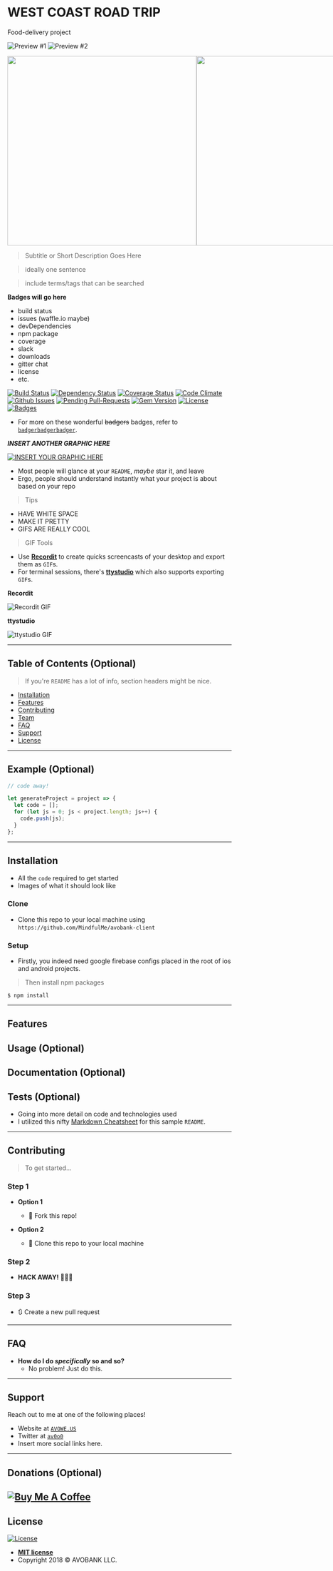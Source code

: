 # WEST COAST ROAD TRIP
Food-delivery project

![Preview #1](https://docs.google.com/presentation/d/1hRwawHN8A6VDQUVH0uVgipO5mVasYSunLG_KuOt_kys/edit?usp=sharing)
![Preview #2](https://docs.google.com/presentation/d/1rkJuCE8KUp1ymyWDC9jHJ9Hn7eD3O_suimm9H1VwElY/edit?usp=sharing)
<div style="display:flex">
  <img src="https://i.imgur.com/Yh3QkWz.png" height="425">
  <img src="https://i.imgur.com/JPkgP3U.png" height="425">
  <img src="https://i.imgur.com/1EM4Qoo.png" height="425">
  <img src="https://i.imgur.com/lak3GYt.png" height="425">
</div>




> Subtitle or Short Description Goes Here

> ideally one sentence

> include terms/tags that can be searched

**Badges will go here**

- build status
- issues (waffle.io maybe)
- devDependencies
- npm package
- coverage
- slack
- downloads
- gitter chat
- license
- etc.

[![Build Status](http://img.shields.io/travis/badges/badgerbadgerbadger.svg?style=flat-square)](https://travis-ci.org/badges/badgerbadgerbadger) [![Dependency Status](http://img.shields.io/gemnasium/badges/badgerbadgerbadger.svg?style=flat-square)](https://gemnasium.com/badges/badgerbadgerbadger) [![Coverage Status](http://img.shields.io/coveralls/badges/badgerbadgerbadger.svg?style=flat-square)](https://coveralls.io/r/badges/badgerbadgerbadger) [![Code Climate](http://img.shields.io/codeclimate/github/badges/badgerbadgerbadger.svg?style=flat-square)](https://codeclimate.com/github/badges/badgerbadgerbadger) [![Github Issues](http://githubbadges.herokuapp.com/badges/badgerbadgerbadger/issues.svg?style=flat-square)](https://github.com/badges/badgerbadgerbadger/issues) [![Pending Pull-Requests](http://githubbadges.herokuapp.com/badges/badgerbadgerbadger/pulls.svg?style=flat-square)](https://github.com/badges/badgerbadgerbadger/pulls) [![Gem Version](http://img.shields.io/gem/v/badgerbadgerbadger.svg?style=flat-square)](https://rubygems.org/gems/badgerbadgerbadger) [![License](http://img.shields.io/:license-mit-blue.svg?style=flat-square)](http://badges.mit-license.org) [![Badges](http://img.shields.io/:badges-9/9-ff6799.svg?style=flat-square)](https://github.com/badges/badgerbadgerbadger)

- For more on these wonderful ~~badgers~~ badges, refer to <a href="http://badges.github.io/badgerbadgerbadger/" target="_blank">`badgerbadgerbadger`</a>.

***INSERT ANOTHER GRAPHIC HERE***

[![INSERT YOUR GRAPHIC HERE](http://i.imgur.com/dt8AUb6.png)]()

- Most people will glance at your `README`, *maybe* star it, and leave
- Ergo, people should understand instantly what your project is about based on your repo

> Tips

- HAVE WHITE SPACE
- MAKE IT PRETTY
- GIFS ARE REALLY COOL

> GIF Tools

- Use <a href="http://recordit.co/" target="_blank">**Recordit**</a> to create quicks screencasts of your desktop and export them as `GIF`s.
- For terminal sessions, there's <a href="https://github.com/chjj/ttystudio" target="_blank">**ttystudio**</a> which also supports exporting `GIF`s.

**Recordit**

![Recordit GIF](http://g.recordit.co/iLN6A0vSD8.gif)

**ttystudio**

![ttystudio GIF](https://raw.githubusercontent.com/chjj/ttystudio/master/img/example.gif)

---

## Table of Contents (Optional)

> If you're `README` has a lot of info, section headers might be nice.

- [Installation](#installation)
- [Features](#features)
- [Contributing](#contributing)
- [Team](#team)
- [FAQ](#faq)
- [Support](#support)
- [License](#license)


---

## Example (Optional)

```javascript
// code away!

let generateProject = project => {
  let code = [];
  for (let js = 0; js < project.length; js++) {
    code.push(js);
  }
};
```

---

## Installation

- All the `code` required to get started
- Images of what it should look like

### Clone

- Clone this repo to your local machine using `https://github.com/MindfulMe/avobank-client`

### Setup

- Firstly, you indeed need google firebase configs placed in the root of ios and android projects.

> Then install npm packages

```shell
$ npm install
```

---

## Features
## Usage (Optional)
## Documentation (Optional)
## Tests (Optional)

- Going into more detail on code and technologies used
- I utilized this nifty <a href="https://github.com/adam-p/markdown-here/wiki/Markdown-Cheatsheet" target="_blank">Markdown Cheatsheet</a> for this sample `README`.

---

## Contributing

> To get started...

### Step 1

- **Option 1**
    - 🍴 Fork this repo!

- **Option 2**
    - 👯 Clone this repo to your local machine

### Step 2

- **HACK AWAY!** 🔨🔨🔨

### Step 3

- 🔃 Create a new pull request

---

## FAQ

- **How do I do *specifically* so and so?**
    - No problem! Just do this.

---

## Support

Reach out to me at one of the following places!

- Website at <a href="https://avowe.us" target="_blank">`AVOWE.US`</a>
- Twitter at <a href="https://twitter.com/av0o0" target="_blank">`av0o0`</a>
- Insert more social links here.

---

## Donations (Optional)

<a href="https://www.buymeacoffee.com/Xtb0eVC" target="_blank"><img src="https://www.buymeacoffee.com/assets/img/custom_images/orange_img.png" alt="Buy Me A Coffee" style="height: auto !important;width: auto !important;" ></a>
---

## License

[![License](http://img.shields.io/:license-mit-blue.svg?style=flat-square)](http://badges.mit-license.org)

- **[MIT license](http://opensource.org/licenses/mit-license.php)**
- Copyright 2018 © AVOBANK LLC.
